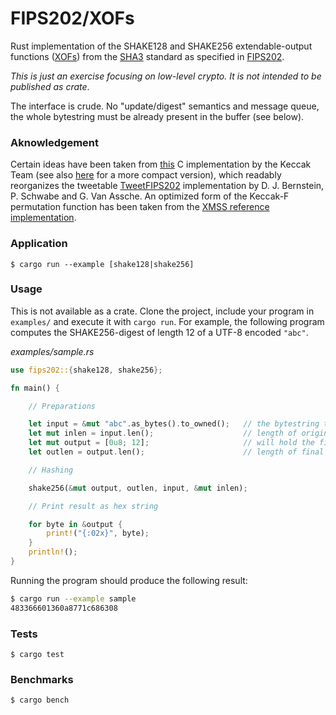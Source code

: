 # FIPS202/XOFs

Rust implementation of the SHAKE128 and SHAKE256 extendable-output functions
([XOFs](https://crypto.stackexchange.com/questions/30587/use-case-for-extendable-output-functions-xof-such-as-shake128-shake256))
from the [SHA3](https://en.wikipedia.org/wiki/SHA-3) standard as specified in
[FIPS202](https://nvlpubs.nist.gov/nistpubs/FIPS/NIST.FIPS.202.pdf).

*This is just an exercise focusing on low-level crypto. It is not intended to
be published as crate*.

The interface is crude. No "update/digest" semantics and message queue,
the whole bytestring must be already present in the buffer (see below).

### Aknowledgement

Certain ideas have been taken from
[this](https://github.com/XKCP/XKCP/blob/master/Standalone/CompactFIPS202/C/Keccak-readable-and-compact.c)
C implementation by the Keccak Team (see also
[here](https://github.com/XKCP/XKCP/blob/master/Standalone/CompactFIPS202/C/TweetableFIPS202.c)
for a more compact version), which readably reorganizes the tweetable
[TweetFIPS202](https://twitter.com/TweetFIPS202) implementation by
D. J. Bernstein, P. Schwabe and G. Van Assche. An optimized form of the
Keccak-F permutation function has been taken from the
[XMSS reference implementation](https://github.com/XMSS/xmss-reference/blob/master/keccak.c#L65).

### Application

```
$ cargo run --example [shake128|shake256]
```

### Usage

This is not available as a crate. Clone the project, include your program in `examples/`
and execute it with `cargo run`. For example, the following program computes the
SHAKE256-digest of length 12 of a UTF-8 encoded `"abc"`.

*examples/sample.rs*
```rust
use fips202::{shake128, shake256};

fn main() {

    // Preparations

    let input = &mut "abc".as_bytes().to_owned();   // the bytestring to be hashed
    let mut inlen = input.len();                    // length of original input
    let mut output = [0u8; 12];                     // will hold the final digest
    let outlen = output.len();                      // length of final digest

    // Hashing

    shake256(&mut output, outlen, input, &mut inlen);

    // Print result as hex string

    for byte in &output {
        print!("{:02x}", byte);
    }
    println!();
}
```

Running the program should produce the following result:

```bash
$ cargo run --example sample
483366601360a8771c686308
```

### Tests

```
$ cargo test
```

### Benchmarks

```
$ cargo bench
```

